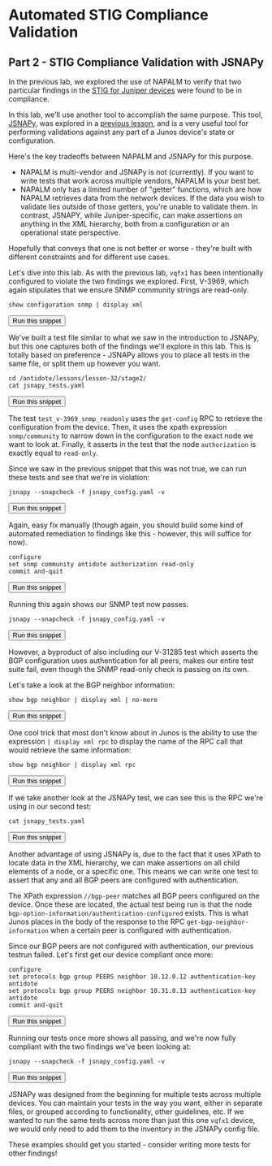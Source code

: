 # Automated STIG Compliance Validation
## Part 2  - STIG Compliance Validation with JSNAPy

In the previous lab, we explored the use of NAPALM to verify that two particular findings in the [STIG for Juniper devices](https://stigviewer.com/stig/infrastructure_router__juniper/) were found to be in compliance.

In this lab, we'll use another tool to accomplish the same purpose. This tool, [JSNAPy](https://github.com/Juniper/jsnapy), was explored in a [previous lesson](https://labs.networkreliability.engineering/labs?lessonId=12), and is a very useful tool for performing validations against any part of a Junos device's state or configuration.

Here's the key tradeoffs between NAPALM and JSNAPy for this purpose.
- NAPALM is multi-vendor and JSNAPy is not (currently). If you want to write tests that work across multiple vendors, NAPALM is your best bet.
- NAPALM only has a limited number of "getter" functions, which are how NAPALM retrieves data from the network devices. If the data you wish to validate lies outside of those getters, you're unable to validate them. In contrast, JSNAPY, while Juniper-specific, can make assertions on anything in the XML hierarchy, both from a configuration or an operational state perspective.

Hopefully that conveys that one is not better or worse - they're built with different constraints and for different use cases.

Let's dive into this lab. As with the previous lab, `vqfx1` has been intentionally configured to violate the two findings we explored. First, V-3969, which again stipulates that we ensure SNMP community strings are read-only.

```
show configuration snmp | display xml
```
<button type="button" class="btn btn-primary btn-sm" onclick="runSnippetInTab('vqfx1', 0)">Run this snippet</button>

We've built a test file similar to what we saw in the introduction to JSNAPy, but this one captures both of the findings we'll explore in this lab. This is totally based on preference - JSNAPy allows you to place all tests in the same file, or split them up however you want.

```
cd /antidote/lessons/lesson-32/stage2/
cat jsnapy_tests.yaml
```
<button type="button" class="btn btn-primary btn-sm" onclick="runSnippetInTab('linux1', 1)">Run this snippet</button>

The test `test_v-3969_snmp_readonly` uses the `get-config` RPC to retrieve the configuration from the device. Then, it uses the xpath expression `snmp/community` to narrow down in the configuration to the exact node we want to look at. Finally, it asserts in the test that the node `authorization` is exactly equal to `read-only`.

Since we saw in the previous snippet that this was not true, we can run these tests and see that we're in violation:

```
jsnapy --snapcheck -f jsnapy_config.yaml -v
```
<button type="button" class="btn btn-primary btn-sm" onclick="runSnippetInTab('linux1', 2)">Run this snippet</button>

Again, easy fix manually (though again, you should build some kind of automated remediation to findings like this - however, this will suffice for now).

```
configure
set snmp community antidote authorization read-only
commit and-quit
```
<button type="button" class="btn btn-primary btn-sm" onclick="runSnippetInTab('vqfx1', 3)">Run this snippet</button>

Running this again shows our SNMP test now passes:

```
jsnapy --snapcheck -f jsnapy_config.yaml -v
```
<button type="button" class="btn btn-primary btn-sm" onclick="runSnippetInTab('linux1', 4)">Run this snippet</button>

However, a byproduct of also including our V-31285 test which asserts the BGP configuration uses authentication for all peers, makes our entire test suite fail, even though the SNMP read-only check is passing on its own.

Let's take a look at the BGP neighbor information:

```
show bgp neighbor | display xml | no-more
```
<button type="button" class="btn btn-primary btn-sm" onclick="runSnippetInTab('vqfx1', 5)">Run this snippet</button>

One cool trick that most don't know about in Junos is the ability to use the expression `| display xml rpc` to display the name of the RPC call that would retrieve the same information:

```
show bgp neighbor | display xml rpc
```
<button type="button" class="btn btn-primary btn-sm" onclick="runSnippetInTab('vqfx1', 6)">Run this snippet</button>

If we take another look at the JSNAPy test, we can see this is the RPC we're using in our second test:

```
cat jsnapy_tests.yaml
```
<button type="button" class="btn btn-primary btn-sm" onclick="runSnippetInTab('linux1', 7)">Run this snippet</button>

Another advantage of using JSNAPy is, due to the fact that it uses XPath to locate data in the XML hierarchy, we can make assertions on all child elements of a node, or a specific one. This means we can write one test to assert that any and all BGP peers are configured with authentication.

The XPath expression `//bgp-peer` matches all BGP peers configured on the device. Once these are located, the actual test being run is that the node `bgp-option-information/authentication-configured` exists. This is what Junos places in the body of the response to the RPC `get-bgp-neighbor-information` when a certain peer is configured with authentication.

Since our BGP peers are not configured with authentication, our previous testrun failed. Let's first get our device compliant once more:

```
configure
set protocols bgp group PEERS neighbor 10.12.0.12 authentication-key antidote
set protocols bgp group PEERS neighbor 10.31.0.13 authentication-key antidote
commit and-quit
```
<button type="button" class="btn btn-primary btn-sm" onclick="runSnippetInTab('vqfx1', 8)">Run this snippet</button>

Running our tests once more shows all passing, and we're now fully compliant with the two findings we've been looking at:

```
jsnapy --snapcheck -f jsnapy_config.yaml -v
```
<button type="button" class="btn btn-primary btn-sm" onclick="runSnippetInTab('linux1', 9)">Run this snippet</button>

JSNAPy was designed from the beginning for multiple tests across multiple devices. You can maintain your tests in the way you want, either in separate files, or grouped according to functionality, other guidelines, etc. If we wanted to run the same tests across more than just this one `vqfx1` device, we would only need to add them to the inventory in the JSNAPy config file.

These examples should get you started - consider writing more tests for other findings!
